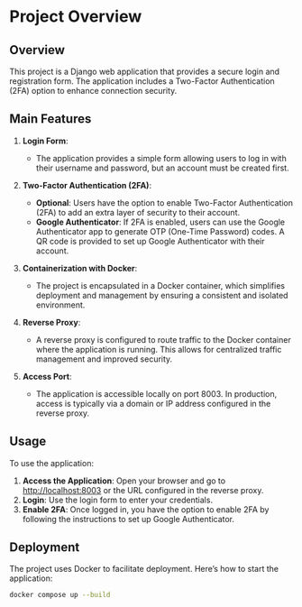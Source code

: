 # Project Overview

## Overview

This project is a Django web application that provides a secure login and registration form. The application includes a Two-Factor Authentication (2FA) option to enhance connection security.

## Main Features

1. **Login Form**:
   - The application provides a simple form allowing users to log in with their username and password, but an account must be created first.

2. **Two-Factor Authentication (2FA)**:
   - **Optional**: Users have the option to enable Two-Factor Authentication (2FA) to add an extra layer of security to their account.
   - **Google Authenticator**: If 2FA is enabled, users can use the Google Authenticator app to generate OTP (One-Time Password) codes. A QR code is provided to set up Google Authenticator with their account.

3. **Containerization with Docker**:
   - The project is encapsulated in a Docker container, which simplifies deployment and management by ensuring a consistent and isolated environment.

4. **Reverse Proxy**:
   - A reverse proxy is configured to route traffic to the Docker container where the application is running. This allows for centralized traffic management and improved security.

5. **Access Port**:
   - The application is accessible locally on port 8003. In production, access is typically via a domain or IP address configured in the reverse proxy.

## Usage

To use the application:
1. **Access the Application**: Open your browser and go to [http://localhost:8003](http://localhost:8003) or the URL configured in the reverse proxy.
2. **Login**: Use the login form to enter your credentials.
3. **Enable 2FA**: Once logged in, you have the option to enable 2FA by following the instructions to set up Google Authenticator.

## Deployment

The project uses Docker to facilitate deployment. Here’s how to start the application:

```bash
docker compose up --build
```
